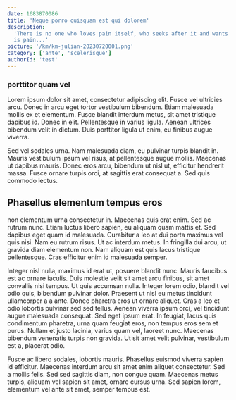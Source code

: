 ```yaml
---
date: 1683870086
title: 'Neque porro quisquam est qui dolorem'
description:
  'There is no one who loves pain itself, who seeks after it and wants to have it, simply because it
  is pain...'
picture: '/km/km-julian-20230720001.png'
category: ['ante', 'scelerisque']
authorId: 'test'
---
```


### **porttitor quam vel**

Lorem ipsum dolor sit amet, consectetur adipiscing elit. Fusce vel ultricies arcu. Donec in arcu
eget tortor vestibulum bibendum. Etiam malesuada mollis ex et elementum. Fusce blandit interdum
metus, sit amet tristique dapibus id. Donec in elit. Pellentesque in varius ligula. Aenean ultrices
bibendum velit in dictum. Duis porttitor ligula ut enim, eu finibus augue viverra.

Sed vel sodales urna. Nam malesuada diam, eu pulvinar turpis blandit in. Mauris vestibulum ipsum vel
risus, at pellentesque augue mollis. Maecenas ut dapibus mauris. Donec eros arcu, bibendum ut nisl
ut, efficitur hendrerit massa. Fusce ornare turpis orci, at sagittis erat consequat a. Sed quis
commodo lectus.

## **Phasellus elementum tempus eros**

non elementum urna consectetur in. Maecenas quis erat enim. Sed ac rutrum nunc. Etiam luctus libero
sapien, eu aliquam quam mattis et. Sed dapibus eget quam id malesuada. Curabitur a leo at dui porta
maximus vel quis nisi. Nam eu rutrum risus. Ut ac interdum metus. In fringilla dui arcu, ut gravida
diam elementum non. Nam aliquam est quis lacus tristique pellentesque. Cras efficitur enim id
malesuada semper.

Integer nisl nulla, maximus id erat ut, posuere blandit nunc. Mauris faucibus est ac ornare iaculis.
Duis molestie velit sit amet arcu finibus, sit amet convallis nisi tempus. Ut quis accumsan nulla.
Integer lorem odio, blandit vel odio quis, bibendum pulvinar dolor. Praesent ut nisl eu metus
tincidunt ullamcorper a a ante. Donec pharetra eros ut ornare aliquet. Cras a leo et odio lobortis
pulvinar sed sed tellus. Aenean viverra ipsum orci, vel tincidunt augue malesuada consequat. Sed
eget ipsum erat. In feugiat, lacus quis condimentum pharetra, urna quam feugiat eros, non tempus
eros sem et purus. Nullam et justo lacinia, varius quam vel, laoreet nunc. Maecenas bibendum
venenatis turpis non gravida. Ut sit amet velit pulvinar, vestibulum est a, placerat odio.

Fusce ac libero sodales, lobortis mauris. Phasellus euismod viverra sapien id efficitur. Maecenas
interdum arcu sit amet enim aliquet consectetur. Sed a mollis felis. Sed sed sagittis diam, non
congue quam. Maecenas metus turpis, aliquam vel sapien sit amet, ornare cursus urna. Sed sapien
lorem, elementum vel ante sit amet, semper tempus est.
